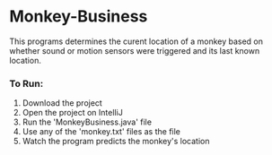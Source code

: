 # Monkey-Business
This programs determines the curent location of a monkey based on whether sound or motion sensors were triggered and its last known location. 

### To Run:
1. Download the project 
2. Open the project on IntelliJ
3. Run the 'MonkeyBusiness.java' file
4. Use any of the 'monkey.txt' files as the file 
5. Watch the program predicts the monkey's location
